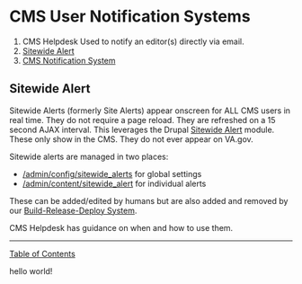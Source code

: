 # CMS User Notification Systems

   1. CMS Helpdesk
     Used to notify an editor(s) directly via email.
   2. [Sitewide Alert](#sitewide-alert)
   3. [CMS Notification System](https://github.com/department-of-veterans-affairs/va.gov-cms/tree/main/docroot/modules/custom/va_gov_notifications/README.md)


## Sitewide Alert

Sitewide Alerts (formerly Site Alerts) appear onscreen for ALL CMS users in real
time.  They do not require a page reload.  They are refreshed on a 15 second
AJAX interval. This leverages the Drupal [Sitewide Alert](https://www.drupal.org/project/sitewide_alert) module.  These only show in the CMS.  They do not ever appear on VA.gov.

Sitewide alerts are managed in two places:

- [/admin/config/sitewide_alerts](https://prod.cms.va.gov/admin/config/sitewide_alerts) for global settings
- [/admin/content/sitewide_alert](https://prod.cms.va.gov/admin/content/sitewide_alert) for individual alerts

These can be added/edited by humans but are also added and removed by our [Build-Release-Deploy System](devops/deploy-process.md).

CMS Helpdesk has guidance on when and how to use them.

----

[Table of Contents](../README.md)

hello world!
